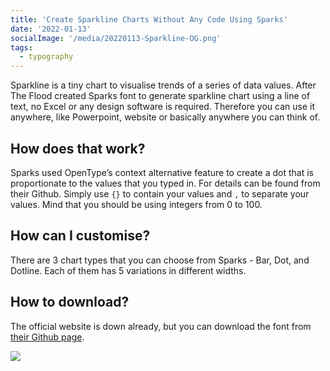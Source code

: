 ```yaml
---
title: 'Create Sparkline Charts Without Any Code Using Sparks'
date: '2022-01-13'
socialImage: '/media/20220113-Sparkline-OG.png'
tags:
  - typography
---
```


Sparkline is a tiny chart to visualise trends of a series of data values. After The Flood created Sparks font to generate sparkline chart using a line of text, no Excel or any design software is required. Therefore you can use it anywhere, like Powerpoint, website or basically anywhere you can think of.

## How does that work?

Sparks used OpenType’s context alternative feature to create a dot that is proportionate to the values that you typed in. For details can be found from their Github. Simply use `{}` to contain your values and `,` to separate your values. Mind that you should be using integers from 0 to 100.

## How can I customise?

There are 3 chart types that you can choose from Sparks - Bar, Dot, and Dotline. Each of them has 5 variations in different widths.

## How to download?

The official website is down already, but you can download the font from [their Github page](https://github.com/aftertheflood/sparks).

![](/media/20220111-Sparks-02.png)
